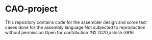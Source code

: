 # CAO-project
This repository contains code for the assembler design and some test cases done for the assembly language
Not subjected to reproduction without permission
Open for contribution
#© 2020,ashish-3916

